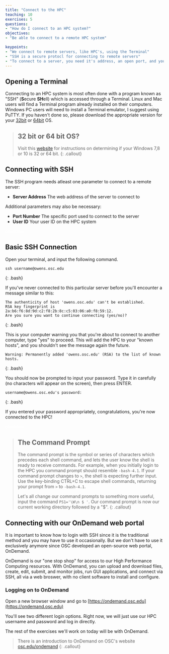 ```yaml
---
title: "Connect to the HPC"
teaching: 10
exercises: 5
questions:
- "How do I connect to an HPC system?"
objectives:
- "Be able to connect to a remote HPC system"

keypoints:
- "We connect to remote servers, like HPC's, using the Terminal"
- "SSH is a secure protocl for connecting to remote servers"
- "To connect to a server, you need it's address, an open port, and your user ID"
---
```


## Opening a Terminal

Connecting to an HPC system is most often done with a program known as "SSH" (**S**ecure **SH**ell) which is accessed through a Terminal. Linux and Mac users will find a Terminal program already installed on their computers.  Windows PC users will need to install a Terminal emulator, I suggest using PuTTY. If you haven't done so, please download the appropriate version for your [32bit](https://the.earth.li/~sgtatham/putty/latest/w32/putty.exe) or [64bit](https://the.earth.li/~sgtatham/putty/latest/w64/putty.exe) OS.

> ## 32 bit or 64 bit OS?
> Visit this [website](https://support.wdc.com/knowledgebase/answer.aspx?ID=9405) for instructions on determining if your Windows 7,8 or 10 is 32 or 64 bit.
{: .callout}

## Connecting with SSH

The SSH program needs atleast one parameter to connect to a remote server:

* **Server Address** The web address of the server to connect to

Additional parameters may also be necessary:

* **Port Number** The specific port used to connect to the server
* **User ID** Your user ID on the HPC system  

<span style="color:white">blankline</span>
   


## Basic SSH Connection

Open your terminal, and input the following command.

~~~
ssh username@owens.osc.edu
~~~
{: .bash}

If you've never connected to this particular server before you'll encounter a message similar to this:

~~~
The authenticity of host 'owens.osc.edu' can't be established.
RSA key fingerprint is 2a:b6:f6:8d:9d:c2:f8:2b:8c:c5:03:06:a0:f8:59:12.
Are you sure you want to continue connecting (yes/no)?
~~~
{: .bash}

This is your computer warning you that you're about to connect to another computer, type \"yes\" to proceed.  This will add the HPC to your \"known hosts\", and you shouldn't see the message again the future.

~~~
Warning: Permanently added 'owens.osc.edu' (RSA) to the list of known hosts.
~~~~
{: .bash}

You should now be prompted to input your password.  Type it in carefully (no characters will appear on the screen), then press ENTER.

~~~
username@owens.osc.edu's password: 
~~~
{: .bash}

If you entered your password appropriately, congratulations, you're now connected to the HPC!  

<span style="color:white">blankline</span>

> ## The Command Prompt
> The command prompt is the symbol or series of characters which precedes each shell command, and lets the user know the shell is ready to receive commands.  For example, when you initially login to the HPC you command prompt should resemble `-bash-4.1`. If your command prompt changes to `>`, the shell is expecting further input. Use the key-binding CTRL+C to escape shell commands, returning your prompt from `>` to `-bash-4.1`.  
>
> Let's all change our command prompts to something more useful, input the command `PS1='\W\n $ '`. Our command prompt is now our current working directory followed by a \"$\".
{: .callout}

## Connecting with our OnDemand web portal

It is important to know how to login with SSH since it is the traditional method and you may have to use it occasionally. 
But we don't have to use it exclusively anymore since OSC developed an open-source web portal, OnDemand.

OnDemand is our "one stop shop" for access to our High Performance Computing resources. With OnDemand, you can upload and 
download files, create, edit, submit, and monitor jobs, run GUI applications, and connect via SSH, all via a web broswer, 
with no client software to install and configure.

### Logging on to OnDemand

Open a new browser window and go to [https://ondemand.osc.edu](https://ondemand.osc.edu)

You'll see two different login options. Right now, we will just use our HPC username and password and log in directly.

The rest of the exercises we'll work on today will be with OnDemand.

>There is an introduction to OnDemand on OSC's website [osc.edu/ondemand](https://www.osc.edu/resources/online_portals/ondemand)
{: .callout}









